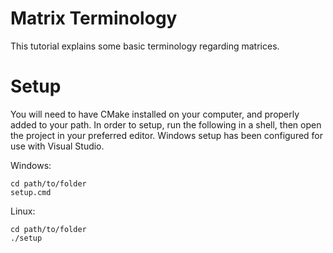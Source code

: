 # Matrix Terminology

This tutorial explains some basic terminology regarding matrices.

# Setup

You will need to have CMake installed on your computer, and properly added to your path. In order to setup, run the following in a shell, then open the project in your preferred editor. Windows setup has been configured for use with Visual Studio.

Windows:
```
cd path/to/folder
setup.cmd
```
Linux:
```
cd path/to/folder
./setup
```
